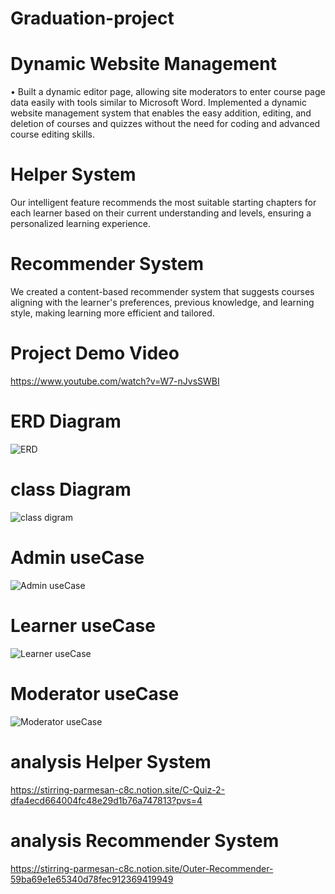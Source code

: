 # Graduation-project
# Dynamic Website Management
•	Built a dynamic editor page, allowing site moderators to enter course page data easily with tools similar to Microsoft Word. Implemented a dynamic website management system that enables the easy addition, editing, and deletion of courses and quizzes without the need for coding and advanced course editing skills.  
# Helper System
Our intelligent feature recommends the most suitable starting chapters for each learner based on their current understanding and levels, ensuring a personalized learning experience.
# Recommender System
We created a content-based recommender system that suggests courses aligning with the learner's preferences, previous knowledge, and learning style, making learning more efficient and tailored.
# Project Demo Video
https://www.youtube.com/watch?v=W7-nJvsSWBI
# ERD Diagram 
![ERD](https://github.com/user-attachments/assets/3eea6e2f-2527-4ad9-9cf5-dac92328e19c)
# class Diagram
![class digram](https://github.com/user-attachments/assets/2b686661-87d4-4e9d-956a-27a86f2ac9b3)
# Admin useCase
![Admin useCase](https://github.com/user-attachments/assets/6c2d9664-2d3f-4a99-9dca-43964cd0f483)
# Learner useCase
![Learner useCase](https://github.com/user-attachments/assets/f56d7662-ecb7-43e9-be7c-4f3a95a27eb0)
# Moderator useCase
![Moderator useCase](https://github.com/user-attachments/assets/9e557268-fb79-44a1-b196-ee7c38532eec)
# analysis Helper System
https://stirring-parmesan-c8c.notion.site/C-Quiz-2-dfa4ecd664004fc48e29d1b76a747813?pvs=4
# analysis Recommender System
https://stirring-parmesan-c8c.notion.site/Outer-Recommender-59ba69e1e65340d78fec912369419949
